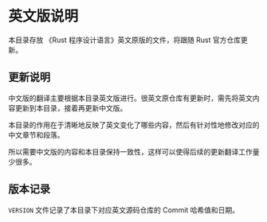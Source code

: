 # 英文版说明

本目录存放 《Rust 程序设计语言》英文原版的文件，将跟随 Rust 官方仓库更新。


## 更新说明

中文版的翻译主要根据本目录英文版进行。很英文原仓库有更新时，需先将英文内容更新到本目录，接着再更新中文版。

本目录的作用在于清晰地反映了英文变化了哪些内容，然后有针对性地修改对应的中文章节和段落。

所以需要中文版的内容和本目录保持一致性，这样可以使得后续的更新翻译工作量少很多。


## 版本记录

`VERSION` 文件记录了本目录下对应英文源码仓库的 Commit 哈希值和日期。
